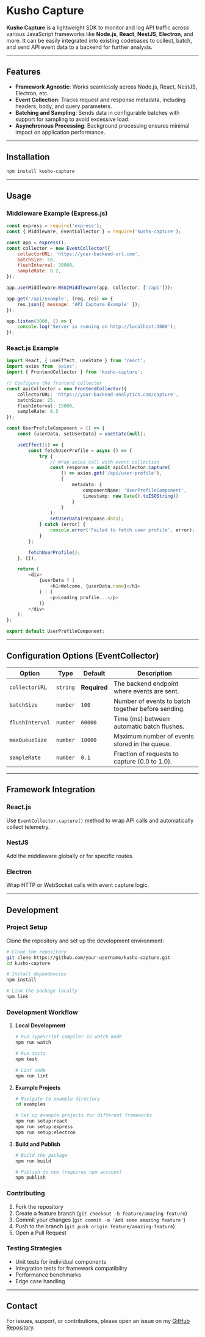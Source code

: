 # Kusho Capture

**Kusho Capture** is a lightweight SDK to monitor and log API traffic across various JavaScript frameworks like **Node.js**, **React**, **NestJS**, **Electron**, and more. It can be easily integrated into existing codebases to collect, batch, and send API event data to a backend for further analysis.

---

## Features

- **Framework Agnostic**: Works seamlessly across Node.js, React, NestJS, Electron, etc.
- **Event Collection**: Tracks request and response metadata, including headers, body, and query parameters.
- **Batching and Sampling**: Sends data in configurable batches with support for sampling to avoid excessive load.
- **Asynchronous Processing**: Background processing ensures minimal impact on application performance.

---

## Installation
```bash
npm install kusho-capture
```

---

## Usage

### Middleware Example (Express.js)

```javascript
const express = require('express');
const { Middleware, EventCollector } = require('kusho-capture');

const app = express();
const collector = new EventCollector({
    collectorURL: 'https://your-backend-url.com',
    batchSize: 50,
    flushInterval: 30000,
    sampleRate: 0.2,
});

app.use(Middleware.WSGIMiddleware(app, collector, ['/api']));

app.get('/api/example', (req, res) => {
    res.json({ message: 'API Capture Example' });
});

app.listen(3000, () => {
    console.log('Server is running on http://localhost:3000');
});
```

### React.js Example

```typescript
import React, { useEffect, useState } from 'react';
import axios from 'axios';
import { FrontendCollector } from 'kusho-capture';

// Configure the frontend collector
const apiCollector = new FrontendCollector({
    collectorURL: 'https://your-backend-analytics.com/capture',
    batchSize: 25,
    flushInterval: 15000,
    sampleRate: 0.5
});

const UserProfileComponent = () => {
    const [userData, setUserData] = useState(null);

    useEffect(() => {
        const fetchUserProfile = async () => {
            try {
                // Wrap axios call with event collection
                const response = await apiCollector.capture(
                    () => axios.get('/api/user-profile'),
                    {
                        metadata: {
                            componentName: 'UserProfileComponent',
                            timestamp: new Date().toISOString()
                        }
                    }
                );
                setUserData(response.data);
            } catch (error) {
                console.error('Failed to fetch user profile', error);
            }
        };

        fetchUserProfile();
    }, []);

    return (
        <div>
            {userData ? (
                <h1>Welcome, {userData.name}</h1>
            ) : (
                <p>Loading profile...</p>
            )}
        </div>
    );
};

export default UserProfileComponent;
```

---

## Configuration Options (EventCollector)

| Option          | Type     | Default      | Description                                          |
|------------------|----------|--------------|------------------------------------------------------|
| `collectorURL`   | `string` | **Required** | The backend endpoint where events are sent.         |
| `batchSize`      | `number` | `100`        | Number of events to batch together before sending.  |
| `flushInterval`  | `number` | `60000`      | Time (ms) between automatic batch flushes.          |
| `maxQueueSize`   | `number` | `10000`      | Maximum number of events stored in the queue.       |
| `sampleRate`     | `number` | `0.1`        | Fraction of requests to capture (0.0 to 1.0).       |

---

## Framework Integration

### React.js
Use `EventCollector.capture()` method to wrap API calls and automatically collect telemetry.

### NestJS
Add the middleware globally or for specific routes.

### Electron
Wrap HTTP or WebSocket calls with event capture logic.

---

## Development

### Project Setup

Clone the repository and set up the development environment:

```bash
# Clone the repository
git clone https://github.com/your-username/kusho-capture.git
cd kusho-capture

# Install dependencies
npm install

# Link the package locally
npm link
```

### Development Workflow

1. **Local Development**
   ```bash
   # Run TypeScript compiler in watch mode
   npm run watch

   # Run tests
   npm test

   # Lint code
   npm run lint
   ```

2. **Example Projects**
   ```bash
   # Navigate to example directory
   cd examples

   # Set up example projects for different frameworks
   npm run setup:react
   npm run setup:express
   npm run setup:electron
   ```

3. **Build and Publish**
   ```bash
   # Build the package
   npm run build

   # Publish to npm (requires npm account)
   npm publish
   ```

### Contributing

1. Fork the repository
2. Create a feature branch (`git checkout -b feature/amazing-feature`)
3. Commit your changes (`git commit -m 'Add some amazing feature'`)
4. Push to the branch (`git push origin feature/amazing-feature`)
5. Open a Pull Request

### Testing Strategies

- Unit tests for individual components
- Integration tests for framework compatibility
- Performance benchmarks
- Edge case handling

---

## Contact

For issues, support, or contributions, please open an issue on my [GitHub Repository](https://github.com/KushoShivam/kusho-capture).